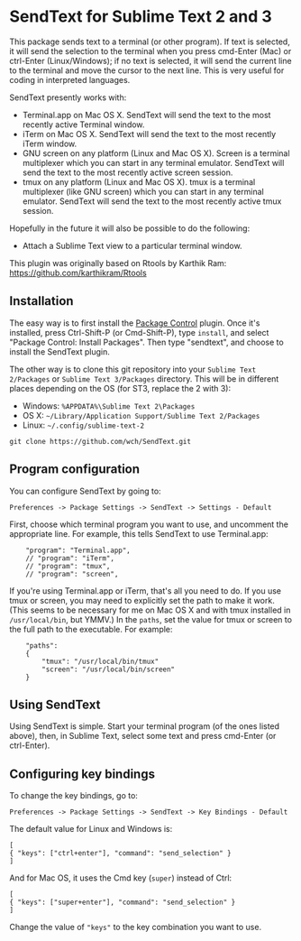 # SendText for Sublime Text 2 and 3

This package sends text to a terminal (or other program). If text is selected, it will send the selection to the terminal when you press cmd-Enter (Mac) or ctrl-Enter (Linux/Windows); if no text is selected, it will send the current line to the terminal and move the cursor to the next line.
This is very useful for coding in interpreted languages.

SendText presently works with:

* Terminal.app on Mac OS X. SendText will send the text to the most recently active Terminal window.
* iTerm on Mac OS X. SendText will send the text to the most recently iTerm window.
* GNU screen on any platform (Linux and Mac OS X). Screen is a terminal multiplexer which you can start in any terminal emulator. SendText will send the text to the most recently active screen session.
* tmux on any platform (Linux and Mac OS X). tmux is a terminal multiplexer (like GNU screen) which you can start in any terminal emulator. SendText will send the text to the most recently active tmux session.


Hopefully in the future it will also be possible to do the following:

* Attach a Sublime Text view to a particular terminal window.

This plugin was originally based on Rtools by Karthik Ram: https://github.com/karthikram/Rtools

## Installation

The easy way is to first install the [Package Control](http://wbond.net/sublime_packages/package_control/installation) plugin.
Once it's installed, press Ctrl-Shift-P (or Cmd-Shift-P), type `install`, and select "Package Control: Install Packages".
Then type "sendtext", and choose to install the SendText plugin.

The other way is to clone this git repository into your `Sublime Text 2/Packages` or `Sublime Text 3/Packages` directory. This will be in different places depending on the OS (for ST3, replace the 2 with 3):

* Windows: `%APPDATA%\Sublime Text 2\Packages`
* OS X: `~/Library/Application Support/Sublime Text 2/Packages`
* Linux: `~/.config/sublime-text-2`

```
git clone https://github.com/wch/SendText.git
```

## Program configuration

You can configure SendText by going to:

```
Preferences -> Package Settings -> SendText -> Settings - Default
```

First, choose which terminal program you want to use, and uncomment the appropriate line. For example, this tells SendText to use Terminal.app:

```
    "program": "Terminal.app",
    // "program": "iTerm",
    // "program": "tmux",
    // "program": "screen",
```

If you're using Terminal.app or iTerm, that's all you need to do.
If you use tmux or screen, you may need to explicitly set the path to make it work.
(This seems to be necessary for me on Mac OS X and with tmux installed in `/usr/local/bin`, but YMMV.)
In the `paths`, set the value for tmux or screen to the full path to the executable. For example:

```
    "paths":
    {
        "tmux": "/usr/local/bin/tmux"
        "screen": "/usr/local/bin/screen"
    }
```

## Using SendText

Using SendText is simple. Start your terminal program (of the ones listed above), then, in Sublime Text, select some text and press cmd-Enter (or ctrl-Enter).


## Configuring key bindings

To change the key bindings, go to:

```
Preferences -> Package Settings -> SendText -> Key Bindings - Default
```

The default value for Linux and Windows is:

```
[
{ "keys": ["ctrl+enter"], "command": "send_selection" }
]
```

And for Mac OS, it uses the Cmd key (`super`) instead of Ctrl:

```
[
{ "keys": ["super+enter"], "command": "send_selection" }
]
```

Change the value of `"keys"` to the key combination you want to use.
